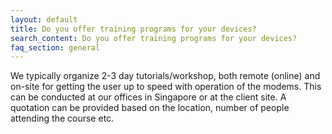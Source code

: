 ```yaml
---
layout: default
title: Do you offer training programs for your devices?
search_content: Do you offer training programs for your devices?
faq_section: general
---
```


We typically organize 2-3 day tutorials/workshop, both remote (online) and on-site for getting the user up to speed with operation of the modems. This can be conducted at our offices in Singapore or at the client site. A quotation can be provided based on the location, number of people attending the course etc.